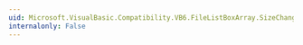 ```yaml
---
uid: Microsoft.VisualBasic.Compatibility.VB6.FileListBoxArray.SizeChanged
internalonly: False
---
```

